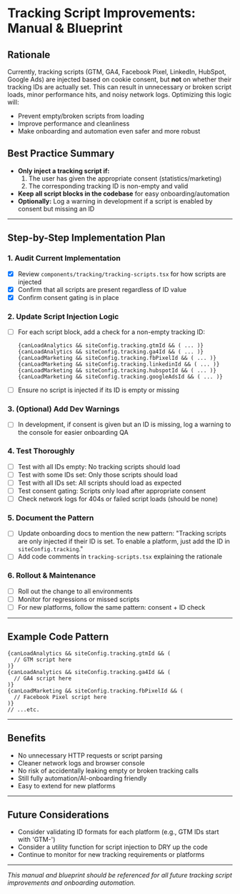 # Tracking Script Improvements: Manual & Blueprint

## Rationale

Currently, tracking scripts (GTM, GA4, Facebook Pixel, LinkedIn, HubSpot, Google Ads) are injected based on cookie consent, but **not** on whether their tracking IDs are actually set. This can result in unnecessary or broken script loads, minor performance hits, and noisy network logs. Optimizing this logic will:
- Prevent empty/broken scripts from loading
- Improve performance and cleanliness
- Make onboarding and automation even safer and more robust

## Best Practice Summary
- **Only inject a tracking script if:**
  1. The user has given the appropriate consent (statistics/marketing)
  2. The corresponding tracking ID is non-empty and valid
- **Keep all script blocks in the codebase** for easy onboarding/automation
- **Optionally:** Log a warning in development if a script is enabled by consent but missing an ID

---

## Step-by-Step Implementation Plan

### 1. Audit Current Implementation
- [x] Review `components/tracking/tracking-scripts.tsx` for how scripts are injected
- [x] Confirm that all scripts are present regardless of ID value
- [x] Confirm consent gating is in place

### 2. Update Script Injection Logic
- [ ] For each script block, add a check for a non-empty tracking ID:
  ```tsx
  {canLoadAnalytics && siteConfig.tracking.gtmId && ( ... )}
  {canLoadAnalytics && siteConfig.tracking.ga4Id && ( ... )}
  {canLoadMarketing && siteConfig.tracking.fbPixelId && ( ... )}
  {canLoadMarketing && siteConfig.tracking.linkedinId && ( ... )}
  {canLoadMarketing && siteConfig.tracking.hubspotId && ( ... )}
  {canLoadMarketing && siteConfig.tracking.googleAdsId && ( ... )}
  ```
- [ ] Ensure no script is injected if its ID is empty or missing

### 3. (Optional) Add Dev Warnings
- [ ] In development, if consent is given but an ID is missing, log a warning to the console for easier onboarding QA

### 4. Test Thoroughly
- [ ] Test with all IDs empty: No tracking scripts should load
- [ ] Test with some IDs set: Only those scripts should load
- [ ] Test with all IDs set: All scripts should load as expected
- [ ] Test consent gating: Scripts only load after appropriate consent
- [ ] Check network logs for 404s or failed script loads (should be none)

### 5. Document the Pattern
- [ ] Update onboarding docs to mention the new pattern: "Tracking scripts are only injected if their ID is set. To enable a platform, just add the ID in `siteConfig.tracking`."
- [ ] Add code comments in `tracking-scripts.tsx` explaining the rationale

### 6. Rollout & Maintenance
- [ ] Roll out the change to all environments
- [ ] Monitor for regressions or missed scripts
- [ ] For new platforms, follow the same pattern: consent + ID check

---

## Example Code Pattern

```tsx
{canLoadAnalytics && siteConfig.tracking.gtmId && (
  // GTM script here
)}
{canLoadAnalytics && siteConfig.tracking.ga4Id && (
  // GA4 script here
)}
{canLoadMarketing && siteConfig.tracking.fbPixelId && (
  // Facebook Pixel script here
)}
// ...etc.
```

---

## Benefits
- No unnecessary HTTP requests or script parsing
- Cleaner network logs and browser console
- No risk of accidentally leaking empty or broken tracking calls
- Still fully automation/AI-onboarding friendly
- Easy to extend for new platforms

---

## Future Considerations
- Consider validating ID formats for each platform (e.g., GTM IDs start with 'GTM-')
- Consider a utility function for script injection to DRY up the code
- Continue to monitor for new tracking requirements or platforms

---

*This manual and blueprint should be referenced for all future tracking script improvements and onboarding automation.*
